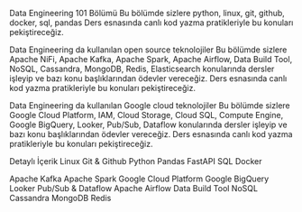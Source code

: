 Data Engineering 101 Bölümü
Bu bölümde sizlere python, linux, git, github, docker, sql, pandas
Ders esnasında canlı kod yazma pratikleriyle bu konuları pekiştireceğiz.

Data Engineering da kullanılan open source teknolojiler
Bu bölümde sizlere Apache NiFi, Apache Kafka, Apache Spark, Apache Airflow, Data Build Tool, NoSQL, Cassandra, MongoDB, Redis, Elasticsearch konularında dersler işleyip ve bazı konu başlıklarından ödevler vereceğiz. Ders esnasında canlı kod yazma pratikleriyle bu konuları pekiştireceğiz.

Data Engineering da kullanılan Google cloud teknolojiler
Bu bölümde sizlere Google Cloud Platform, IAM, Cloud Storage, Cloud SQL, Compute Engine, Google BigQuery, Looker, Pub/Sub, Dataflow konularında dersler işleyip ve bazı konu başlıklarından ödevler vereceğiz. Ders esnasında canlı kod yazma pratikleriyle bu konuları pekiştireceğiz.

Detaylı İçerik
Linux
Git & Github
Python
Pandas
FastAPI
SQL
Docker

Apache Kafka
Apache Spark
Google Cloud Platform
Google BigQuery
Looker
Pub/Sub & Dataflow
Apache Airflow
Data Build Tool
NoSQL
Cassandra
MongoDB
Redis
